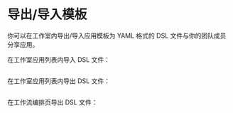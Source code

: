 # 导出/导入模板

你可以在工作室内导出/导入应用模板为 YAML 格式的 DSL 文件与你的团队成员分享应用。

在工作室应用列表内导入 DSL 文件：

<figure><img src="https://langgenius.feishu.cn/space/api/box/stream/download/asynccode/?code=M2NlNmM4NmIzZjQ1NTEyNWY3N2YyZThlOWQyMmQ2NjVfRHgyd0hLb3RGWDNPcXp2VXAyT21mN2lLNEcweUx6NzZfVG9rZW46RVdyUmJCRmgyb0ZpczR4eDE4OWNlRjg5bldoXzE3MTI1ODQ5MTc6MTcxMjU4ODUxN19WNA" alt=""><figcaption></figcaption></figure>

在工作室应用列表内导出 DSL 文件：

<figure><img src="https://langgenius.feishu.cn/space/api/box/stream/download/asynccode/?code=NzZkODRhMjlmYTY2Njc4ZjI1NmQ1ZWY3ZDQ4MjE5MDlfQkoycFZHQ1h4akJBdVlmTVVTem8xdjVLOTBUZDNPOURfVG9rZW46QjNCemJib21Zb3BOWjB4SFV4bGM4ckVCbmlaXzE3MTI1ODQ5MTc6MTcxMjU4ODUxN19WNA" alt=""><figcaption></figcaption></figure>

在工作流编排页导出 DSL 文件：

<figure><img src="https://langgenius.feishu.cn/space/api/box/stream/download/asynccode/?code=NzJmM2ZlNTE4Mjg4MDc3ZTUwOGJmZDEzMzgxNTY5MmRfWkFUbmEyR0lkUDlDekdVYlpKR21qWmw3MVAwdUQ4Z21fVG9rZW46VGdsU2I1aVdab09ESlZ4MHVMWGNNSHlkbjBkXzE3MTI1ODQ5MTc6MTcxMjU4ODUxN19WNA" alt=""><figcaption></figcaption></figure>
